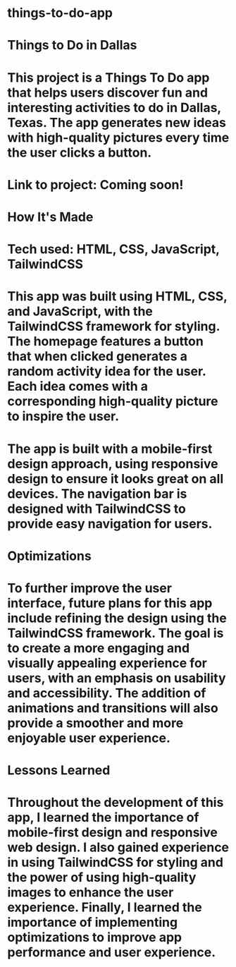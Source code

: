# things-to-do-app
# Things to Do in Dallas

# This project is a Things To Do app that helps users discover fun and interesting activities to do in Dallas, Texas. The app generates new ideas with high-quality pictures every time the user clicks a button.
# Link to project: Coming soon!

# How It's Made
# Tech used: HTML, CSS, JavaScript, TailwindCSS

# This app was built using HTML, CSS, and JavaScript, with the TailwindCSS framework for styling. The homepage features a button that when clicked generates a random activity idea for the user. Each idea comes with a corresponding high-quality picture to inspire the user.

# The app is built with a mobile-first design approach, using responsive design to ensure it looks great on all devices. The navigation bar is designed with TailwindCSS to provide easy navigation for users.

# Optimizations

# To further improve the user interface, future plans for this app include refining the design using the TailwindCSS framework. The goal is to create a more engaging and visually appealing experience for users, with an emphasis on usability and accessibility. The addition of animations and transitions will also provide a smoother and more enjoyable user experience.

# Lessons Learned
 
# Throughout the development of this app, I learned the importance of mobile-first design and responsive web design. I also gained experience in using TailwindCSS for styling and the power of using high-quality images to enhance the user experience. Finally, I learned the importance of implementing optimizations to improve app performance and user experience.